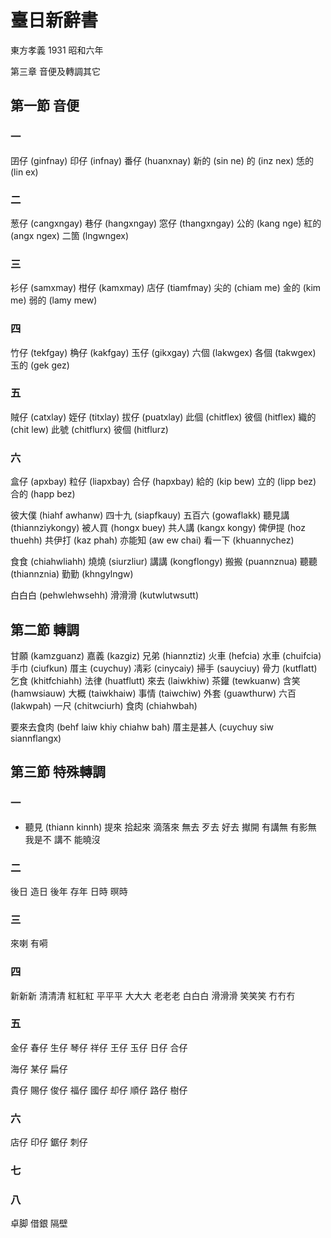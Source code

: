 # 臺日新辭書

東方孝義 1931 昭和六年

第三章 音便及轉調其它

## 第一節 音便

### 一
囝仔 (ginfnay) 印仔 (infnay) 番仔 (huanxnay)
新的 (sin ne) 的 (inz nex) 恁的 (lin ex)

### 二
葱仔 (cangxngay) 巷仔 (hangxngay) 窓仔 (thangxngay)
公的 (kang nge) 紅的 (angx ngex) 二箇 (lngwngex)

### 三
衫仔 (samxmay) 柑仔 (kamxmay) 店仔 (tiamfmay)
尖的 (chiam me) 金的 (kim me) 弱的 (lamy mew)

### 四
竹仔 (tekfgay) 桷仔 (kakfgay) 玉仔 (gikxgay)
六個 (lakwgex) 各個 (takwgex) 玉的 (gek gez)

### 五
賊仔 (catxlay) 姪仔 (titxlay) 拔仔 (puatxlay)
此個 (chitflex) 彼個 (hitflex) 織的 (chit lew)
此號 (chitflurx) 彼個 (hitflurz)

### 六
盒仔 (apxbay) 粒仔 (liapxbay) 合仔 (hapxbay)
給的 (kip bew) 立的 (lipp bez) 合的 (happ bez)

彼大僕 (hiahf awhanw) 四十九 (siapfkauy)
五百六 (gowaflakk) 聽見講 (thiannziykongy)
被人買 (hongx buey) 共人講 (kangx kongy)
俾伊提 (hoz thuehh) 共伊打 (kaz phah)
亦能知 (aw ew chai) 看一下 (khuannychez)

食食 (chiahwliahh) 燒燒 (siurzliur) 講講 (kongflongy)
搬搬 (puannznua) 聽聽 (thiannznia) 勤勤 (khngylngw)

白白白 (pehwlehwsehh) 滑滑滑 (kutwlutwsutt)

## 第二節 轉調

甘願 (kamzguanz) 嘉義 (kazgiz) 兄弟 (hiannztiz)
火車 (hefcia) 水車 (chuifcia) 手巾 (ciufkun)
厝主 (cuychuy) 凊彩 (cinycaiy) 掃手 (sauyciuy)
骨力 (kutflatt) 乞食 (khitfchiahh) 法律 (huatflutt)
來去 (laiwkhiw) 茶鑵 (tewkuanw) 含笑 (hamwsiauw)
大概 (taiwkhaiw) 事情 (taiwchiw) 外套 (guawthurw)
六百 (lakwpah) 一尺 (chitwciurh) 食肉 (chiahwbah)

要來去食肉 (behf laiw khiy chiahw bah)
厝主是甚人 (cuychuy siw siannflangx)

## 第三節 特殊轉調

### 一

* 聽見 (thiann kinnh)
提來
拾起來
滴落來
無去
歹去
好去
擜開
有講無
有影無
我是不
講不
能曉沒

### 二

後日
造日
後年
存年
日時
暝時

### 三

來喇
有嗬

### 四

新新新 清清清
紅紅紅 平平平
大大大 老老老
白白白 滑滑滑
笑笑笑 冇冇冇

### 五

金仔 春仔 生仔 琴仔
祥仔 王仔 玉仔 日仔
合仔

海仔 某仔 扁仔

貴仔 賜仔 俊仔 福仔 國仔
却仔 順仔 路仔 樹仔

### 六

店仔 印仔 鋸仔 刺仔

### 七

### 八

卓脚 借銀 隔壁
